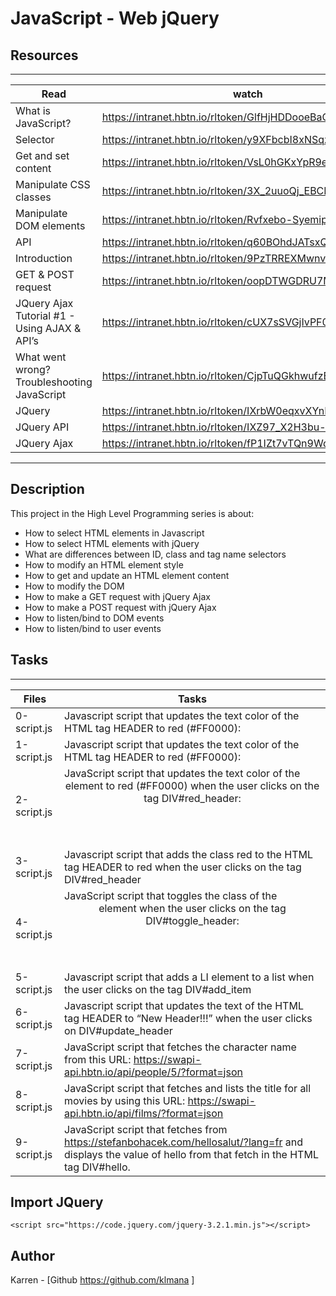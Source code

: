 # JavaScript - Web jQuery

## Resources
---
Read|watch
---|---
What is JavaScript? | https://intranet.hbtn.io/rltoken/GlfHjHDDooeBaCLeFt_5oQ
Selector | https://intranet.hbtn.io/rltoken/y9XFbcbI8xNSqzip5nzQOA
Get and set content | https://intranet.hbtn.io/rltoken/VsL0hGKxYpR9eUARxdT4jQ
Manipulate CSS classes | https://intranet.hbtn.io/rltoken/3X_2uuoQj_EBCNVkbDPMOQ
Manipulate DOM elements | https://intranet.hbtn.io/rltoken/Rvfxebo-SyemipXFzJczaA
API | https://intranet.hbtn.io/rltoken/q60BOhdJATsxQJqfNUbYHw
Introduction | https://intranet.hbtn.io/rltoken/9PzTRREXMwnvL0nHCX0_BA
GET & POST request | https://intranet.hbtn.io/rltoken/oopDTWGDRU7M25b01jzDBQ
JQuery Ajax Tutorial #1 - Using AJAX & API’s | https://intranet.hbtn.io/rltoken/cUX7sSVGjIvPF0PHVA9TxQ
What went wrong? Troubleshooting JavaScript | https://intranet.hbtn.io/rltoken/CjpTuQGkhwufzEuAd1RhfQ
JQuery | https://intranet.hbtn.io/rltoken/IXrbW0eqxvXYnHNkM_3TFQ
JQuery API | https://intranet.hbtn.io/rltoken/IXZ97_X2H3bu-icoF9aljg
JQuery Ajax | https://intranet.hbtn.io/rltoken/fP1IZt7vTQn9Wd59hIGu3w


---
## Description

This project in the High Level Programming series is about:
* How to select HTML elements in Javascript
* How to select HTML elements with jQuery
* What are differences between ID, class and tag name selectors
* How to modify an HTML element style
* How to get and update an HTML element content
* How to modify the DOM
* How to make a GET request with jQuery Ajax
* How to make a POST request with jQuery Ajax
* How to listen/bind to DOM events
* How to listen/bind to user events


## Tasks
---
Files|Tasks
---|---
0-script.js | Javascript script that updates the text color of the HTML tag HEADER to red (#FF0000):
1-script.js | Javascript script that updates the text color of the HTML tag HEADER to red (#FF0000):
2-script.js | JavaScript script that updates the text color of the <header> element to red (#FF0000) when the user clicks on the tag DIV#red_header:
3-script.js | Javascript script that adds the class red to the HTML tag HEADER to red when the user clicks on the tag DIV#red_header
4-script.js | JavaScript script that toggles the class of the <header> element when the user clicks on the tag DIV#toggle_header:
5-script.js | Javascript script that adds a LI element to a list when the user clicks on the tag DIV#add_item
6-script.js | Javascript script that updates the text of the HTML tag HEADER to “New Header!!!” when the user clicks on DIV#update_header
7-script.js | JavaScript script that fetches the character name from this URL: https://swapi-api.hbtn.io/api/people/5/?format=json
8-script.js | JavaScript script that fetches and lists the title for all movies by using this URL: https://swapi-api.hbtn.io/api/films/?format=json
9-script.js | JavaScript script that fetches from https://stefanbohacek.com/hellosalut/?lang=fr and displays the value of hello from that fetch in the HTML tag DIV#hello.


## Import JQuery
<head>
    
    <script src="https://code.jquery.com/jquery-3.2.1.min.js"></script>

</head>


## Author
Karren - [Github https://github.com/klmana ]